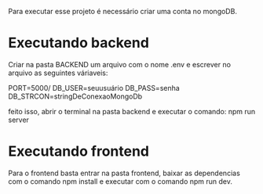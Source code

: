 Para executar esse projeto é necessário criar uma conta no mongoDB.

# Executando backend
Criar na pasta BACKEND um arquivo com o nome .env e escrever no arquivo as seguintes váriaveis:

PORT=5000/
DB_USER=seuusuário
DB_PASS=senha
DB_STRCON=stringDeConexaoMongoDb

feito isso, abrir o terminal na pasta backend e executar o comando: npm run server

# Executando frontend
Para o frontend basta entrar na pasta frontend, baixar as dependencias com o comando npm install e executar com o comando npm run dev.




